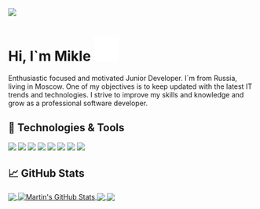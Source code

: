 <img src="https://i.ibb.co/Ht0vLHV/logo-github.png" />

# Hi, I`m Mikle <img src="https://raw.githubusercontent.com/malykuanov/malykuanov/main/Hi.gif" width="50px" height="50px"/>

Enthusiastic focused and motivated Junior Developer. I`m from Russia, living in Moscow. One of my objectives is to keep updated with the latest IT trends and technologies. I strive to improve my skills and knowledge and grow as a professional software developer.

## 🔧 Technologies & Tools
![](https://img.shields.io/badge/Code-Python-informational?style=flat&logo=python&logoColor=white&color=2bbc8a)
![](https://img.shields.io/badge/Web-Django-informational?style=flat&logo=django&logoColor=white&color=2bbc8a)
![](https://img.shields.io/badge/Web-Flask-informational?style=flat&logo=flask&logoColor=white&color=2bbc8a)
![](https://img.shields.io/badge/Tools-PostgreSQL-informational?style=flat&logo=postgresql&logoColor=white&color=2bbc8a)
![](https://img.shields.io/badge/Tools-Docker-informational?style=flat&logo=docker&logoColor=white&color=2bbc8a)
![](https://img.shields.io/badge/Tools-Git-informational?style=flat&logo=git&logoColor=white&color=2bbc8a)
![](https://img.shields.io/badge/Editor-PyCharm-informational?style=flat&logo=pycharm&logoColor=white&color=2bbc8a)
![](https://img.shields.io/badge/OS-Linux-informational?style=flat&logo=linux&logoColor=white&color=2bbc8a)

## &#x1f4c8; GitHub Stats

<a href="https://github.com/malykuanov/malykuanov">
  <img align="center" src="https://github-readme-stats.vercel.app/api/top-langs/?username=malykuanov&hide=java,html,tex&title_color=ffffff&text_color=c9cacc&icon_color=2bbc8a&bg_color=1d1f21&langs_count=3" />
</a>
<a href="https://github.com/malykuanov/malykuanov">
  <img align="center" src="https://github-readme-stats.vercel.app/api?username=malykuanov&show_icons=true&line_height=27&count_private=true&title_color=ffffff&text_color=c9cacc&icon_color=2bbc8a&bg_color=1d1f21" alt="Martin's GitHub Stats" />
</a>

<a href="https://github.com/malykuanov/delivery-food">
  <img align="center" src="https://github-readme-stats.vercel.app/api/pin/?username=malykuanov&repo=delivery-food&title_color=ffffff&text_color=c9cacc&icon_color=2bbc8a&bg_color=1d1f21" />
</a>


<a href="https://github.com/malykuanov/shortcut-url">
  <img align="center" src="https://github-readme-stats.vercel.app/api/pin/?username=malykuanov&repo=shortcut-url&title_color=ffffff&text_color=c9cacc&icon_color=2bbc8a&bg_color=1d1f21" />
</a>    
